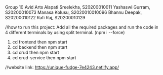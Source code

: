 Group 10
Avid Arts
Alapati Sreelekha, S20200010011
Yashaswi Gurram, S20200010073
Manasa Kolusu, S2020010010096
Bhannu Deepak, S20200010122
Rafi Raj, S20200010129

//how to run this project:
Add all the required packages and run the code in 4 different terminals by using split terminal. (npm i --force)
1. cd frontend then npm start
2. cd backend then npm start
3. cd crud then npm start
4. cd crud-service then npm start


//website link:
https://unique-fudge-7e4243.netlify.app/